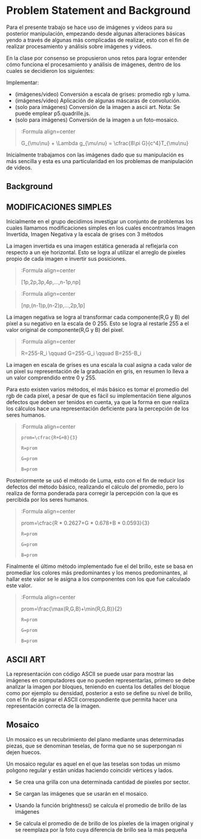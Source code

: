 # Problem Statement and Background

Para el presente trabajo se hace uso de imágenes y videos para su posterior manipulación, empezando desde algunas alteraciones básicas yendo a través de algunas más complicadas de realizar, esto con el fin de realizar procesamiento y análisis sobre imágenes y videos.

En la clase por consenso se propusieron unos retos para lograr entender cómo funciona el procesamiento y análisis de imágenes, dentro de los cuales se decidieron los siguientes:

Implementar:

* (imágenes/video) Conversión a escala de grises: promedio rgb y luma.
* (imágenes/video) Aplicación de algunas máscaras de convolución.
* (solo para imágenes) Conversión de la imagen a ascii art. Nota: Se puede emplear p5.quadrille.js.
* (solo para imágenes) Conversión de la imagen a un foto-mosaico.

> :Formula align=center
>
> G_{\mu\nu} + \Lambda g_{\mu\nu} = \cfrac{8\pi G}{c^4}T_{\mu\nu}


Inicialmente trabajamos con las imágenes dado que su manipulación es más sencilla y esta es una particularidad en los problemas de manipulación de videos.

## Background   

## MODIFICACIONES SIMPLES 

Inicialmente en el grupo decidimos investigar un conjunto de problemas los cuales llamamos modificaciones simples en los cuales encontramos Imagen Invertida, Imagen Negativa y la escala de grises con 3 métodos

La imagen invertida es una imagen estática generada al reflejarla con respecto a un eje horizontal. Esto se logra al utilizar el arreglo de pixeles propio de cada imagen e invertir sus posiciones.
> :Formula align=center
>
> [1p,2p,3p,4p,...,n-1p,np]

> :Formula align=center
>
> [np,(n-1)p,(n-2)p,...,2p,1p]

 

La imagen negativa se logra al transformar cada componente(R,G y B) del píxel a su negativo en la escala de 0 255. Esto se logra al restarle 255 a el valor original de componente(R,G y B) del pixel.
> :Formula align=center
>
> R=255-R_i \qquad G=255-G_i \qquad B=255-B_i


La imagen en escala de grises es una escala la cual asigna a cada valor de un pixel su representación de la graduación en gris, en resumen lo lleva a un valor comprendido entre 0 y 255.

Para esto existen varios métodos, el más básico es tomar el promedio del rgb de cada pixel, a pesar de que es fácil su implementación tiene algunos defectos que deben ser  tenidos en cuenta, ya que la forma en que realiza los cálculos hace una representación deficiente para la percepción de los seres humanos.
> :Formula align=center
>
> ```
> prom=\cfrac{R+G+B}{3}
> ```
>
> ```
> R=prom
> ```
>
> ```
> G=prom
> ```
>
> ```
> B=prom
> ```


Posteriormente se usó el método de Luma, esto con el fin de reducir los defectos del método básico, realizando el cálculo del promedio, pero lo realiza de forma ponderada para corregir la percepción con la que es percibida por los seres humanos.
> :Formula align=center
>
> prom=\cfrac{R \* 0.2627+G \* 0.678+B \* 0.0593}{3}
>
> ```
> R=prom
> ```
>
> ```
> G=prom
> ```
>
> ```
> B=prom
> ```



Finalmente el último método implementado fue el del brillo, este se basa en promediar los colores más predominantes y los menos predominantes, al hallar este valor se le asigna a los componentes con los que fue calculado este valor.
> :Formula align=center
>
> prom=\frac{\max(R,G,B)+\min(R,G,B)}{2}
>
> ```
> R=prom
> ```
>
> ```
> G=prom
> ```
>
> ```
> B=prom
> ```


## ASCII ART

La representación con código ASCII se puede usar para mostrar las imágenes en computadores que no pueden representarlas, primero se debe analizar la imagen por bloques, teniendo en cuenta los detalles del bloque como por ejemplo su densidad, posterior a esto se define su nivel de brillo, con el fin de asignar el ASCII correspondiente que permita hacer una representación correcta de la imagen. 


## Mosaico

Un mosaico es un recubrimiento del plano mediante unas determinadas piezas, que se denominan teselas, de forma que no se
superpongan ni dejen huecos.

Un mosaico regular es aquel en el que las teselas son todas un mismo polıgono regular y
están unidas haciendo coincidir vértices y lados.

* Se crea una grilla con una determinada cantidad de pixeles por sector.

* Se cargan las imágenes que se usarán en el mosaico.

* Usando la función brightness() se calcula el promedio de brillo de las imágenes

* Se calcula el promedio de de brillo de los píxeles de la imagen original y se reemplaza por la foto cuya diferencia de brillo sea la más pequeña

